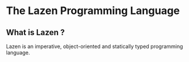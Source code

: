 # The Lazen Programming Language
<h2>What is Lazen ?</h2>
Lazen is an imperative, object-oriented and statically typed programming language.
